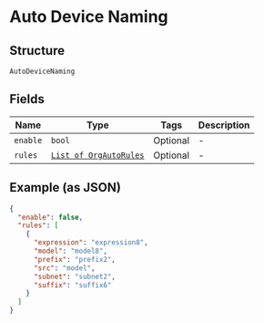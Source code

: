 
# Auto Device Naming

## Structure

`AutoDeviceNaming`

## Fields

| Name | Type | Tags | Description |
|  --- | --- | --- | --- |
| `enable` | `bool` | Optional | - |
| `rules` | [`List of OrgAutoRules`](../../doc/models/org-auto-rules.md) | Optional | - |

## Example (as JSON)

```json
{
  "enable": false,
  "rules": [
    {
      "expression": "expression8",
      "model": "model8",
      "prefix": "prefix2",
      "src": "model",
      "subnet": "subnet2",
      "suffix": "suffix6"
    }
  ]
}
```

